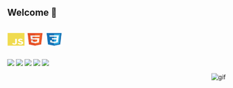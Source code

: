 ## Welcome 🐼


<div style="display: inline_block"><br>
  <img align="center" alt="Js" height="30" width="40" src="https://raw.githubusercontent.com/devicons/devicon/master/icons/javascript/javascript-plain.svg">
  <img align="center" alt="HTML" height="30" width="40" src="https://raw.githubusercontent.com/devicons/devicon/master/icons/html5/html5-original.svg">
  <img align="center" alt="CSS" height="30" width="40" src="https://raw.githubusercontent.com/devicons/devicon/master/icons/css3/css3-original.svg">
 
</div>
 
 <br>
 
<div>
 
 <a href="https://www.facebook.com/jennifertelesnunes/" target="_blank"><img src="https://img.shields.io/badge/Facebook-1877F2?style=for-the-badge&logo=facebook&logoColor=white" target="blank"></a>
  <a href="https://www.instagram.com/jeppynunes/" target="_blank"><img src="https://img.shields.io/badge/-Instagram-%23E4405F?style=for-the-badge&logo=instagram&logoColor=white" target="_blank"></a>
 <a href="Miniisha#1008" target="_blank"><img src="https://img.shields.io/badge/Discord-7289DA?style=for-the-badge&logo=discord&logoColor=white" target="_blank"></a> 
  <a href = "https://www.linkedin.com/in/jennifertelesn/"><img src="https://img.shields.io/badge/LinkedIn-0077B5?style=for-the-badge&logo=linkedin&logoColor=white" target="_blank"></a>
  <a href="" target="_blank"><img src="https://img.shields.io/badge/Ubuntu-E95420?style=for-the-badge&logo=ubuntu&logoColor=white" target="_blank"></a>
 
 <img align="right" alt="gif" src="https://cdn.discordapp.com/attachments/446091199338774528/1158832269016956998/Untitled_Made_with_FlexClip.gif?ex=651dae26&is=651c5ca6&hm=8b2d965180c62082ab7434d136118d32f465c9b0ce6ca1b56ace56df7ebc0025&">

</div>
